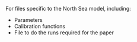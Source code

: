 For files specific to the North Sea model, including:

+ Parameters
+ Calibration functions
+ File to do the runs required for the paper

